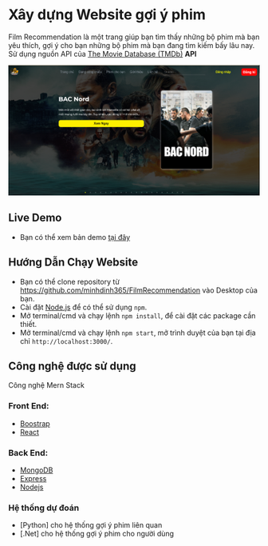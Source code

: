 # Xây dựng Website gợi ý phim

Film Recommendation là một trang giúp bạn tìm thấy những bộ phim mà bạn yêu thích, gợi ý cho bạn những bộ phim mà bạn đang tìm kiếm bấy lâu nay. Sử dụng nguồn API của [ The Movie Database (TMDb)][1] **API**

  [1]: https://www.themoviedb.org/documentation/api
![The Film recomend in Reactjs](https://github.com/minhdinh365/FilmRecommendation/blob/main/Project/public/images/demo.PNG)

## Live Demo
* Bạn có thể xem bản demo [tại đây](https://chom-phim.netlify.app/#/)


## Hướng Dẫn Chạy Website
* Bạn có thể clone repository từ https://github.com/minhdinh365/FilmRecommendation vào Desktop của bạn.
* Cài đặt [Node.js](https://nodejs.org/en/) để có thể sử dụng `npm`.
* Mở terminal/cmd và chạy lệnh `npm install`, để cài đặt các package cần thiết.
* Mở terminal/cmd và chạy lệnh `npm start`, mở trình duyệt của bạn tại địa chỉ `http://localhost:3000/`.



## Công nghệ được sử dụng
Công nghệ Mern Stack
### Front End:
* [Boostrap](https://getbootstrap.com/)
* [React](https://reactjs.org/)
### Back End:
* [MongoDB](https://www.mongodb.com/)
* [Express](https://expressjs.com/)
* [Nodejs](https://nodejs.dev/)
### Hệ thống dự đoán
* [Python] cho hệ thống gợi ý phim liên quan
* [.Net] cho hệ thống gợi ý phim cho người dùng
